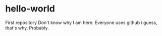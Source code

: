 # hello-world
First repository
Don't know why I am here.
Everyone uses github i guess, that's why.
Probably.
